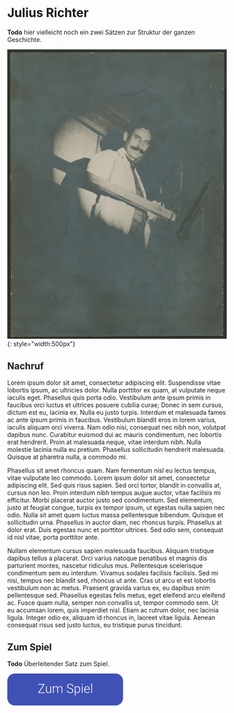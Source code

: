 # Julius Richter

**Todo** hier vielleicht noch ein zwei Sätzen zur Struktur der ganzen Geschichte.

![](assets/person-01.jpg){: style="width:500px"}

## Nachruf

Lorem ipsum dolor sit amet, consectetur adipiscing elit. Suspendisse vitae lobortis ipsum, ac ultricies dolor. Nulla porttitor ex quam, at vulputate neque iaculis eget. Phasellus quis porta odio. Vestibulum ante ipsum primis in faucibus orci luctus et ultrices posuere cubilia curae; Donec in sem cursus, dictum est eu, lacinia ex. Nulla eu justo turpis. Interdum et malesuada fames ac ante ipsum primis in faucibus. Vestibulum blandit eros in lorem varius, iaculis aliquam orci viverra. Nam odio nisi, consequat nec nibh non, volutpat dapibus nunc. Curabitur euismod dui ac mauris condimentum, nec lobortis erat hendrerit. Proin at malesuada neque, vitae interdum nibh. Nulla molestie lacinia nulla eu pretium. Phasellus sollicitudin hendrerit malesuada. Quisque at pharetra nulla, a commodo mi.

Phasellus sit amet rhoncus quam. Nam fermentum nisl eu lectus tempus, vitae vulputate leo commodo. Lorem ipsum dolor sit amet, consectetur adipiscing elit. Sed quis risus sapien. Sed orci tortor, blandit in convallis at, cursus non leo. Proin interdum nibh tempus augue auctor, vitae facilisis mi efficitur. Morbi placerat auctor justo sed condimentum. Sed elementum, justo at feugiat congue, turpis ex tempor ipsum, ut egestas nulla sapien nec odio. Nulla sit amet quam luctus massa pellentesque bibendum. Quisque et sollicitudin urna. Phasellus in auctor diam, nec rhoncus turpis. Phasellus at dolor erat. Duis egestas nunc et porttitor ultrices. Sed odio sem, consequat id nisl vitae, porta porttitor ante.

Nullam elementum cursus sapien malesuada faucibus. Aliquam tristique dapibus tellus a placerat. Orci varius natoque penatibus et magnis dis parturient montes, nascetur ridiculus mus. Pellentesque scelerisque condimentum sem eu interdum. Vivamus sodales facilisis facilisis. Sed mi nisi, tempus nec blandit sed, rhoncus ut ante. Cras ut arcu et est lobortis vestibulum non ac metus. Praesent gravida varius ex, eu dapibus enim pellentesque sed. Phasellus egestas felis metus, eget eleifend arcu eleifend ac. Fusce quam nulla, semper non convallis ut, tempor commodo sem. Ut eu accumsan lorem, quis imperdiet nisl. Etiam ac rutrum dolor, nec lacinia ligula. Integer odio ex, aliquam id rhoncus in, laoreet vitae ligula. Aenean consequat risus sed justo luctus, eu tristique purus tincidunt. 


## Zum Spiel

**Todo** Überleitender Satz zum Spiel.

<a href="game/game.html"><img src="assets/button.svg"/></a>
        

